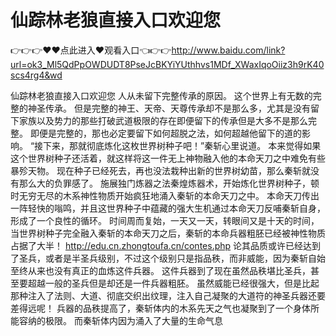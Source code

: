 # 仙踪林老狼直接入口欢迎您

👉👉👉♥♥点此进入♥观看入口👈👉👉http://www.baidu.com/link?url=ok3_Ml5QdPpOWDUDT8PseJcBKYiYUthhvs1MDf_XWaxIqoOiiz3h9rK40scs4rg4&wd

仙踪林老狼直接入口欢迎您
 人从未留下完整传承的原因。
    这个世界上有无数的完整的神圣传承。
    但是完整的神王、天帝、天尊传承却不是那么多，尤其是没有留下家族以及势力的那些打破武道极限的存在即便留下的传承但是大多不是那么完整。
    即便是完整的，那也必定要留下如何超脱之法，如何超越他留下的道的影响。
    “接下来，那就彻底炼化这枚世界树种子吧！”秦斩心里说道。
    本来觉得如果这个世界树种子还活着，就这样将这一件无上神物融入他的本命天刀之中难免有些暴殄天物。
    现在种子已经死去，再也没法栽种出新的世界树幼苗，那么秦斩就没有那么大的负罪感了。
    施展独门炼器之法秦煌炼器术，开始炼化世界树种子，顿时无穷无尽的木系神性物质开始疯狂地涌入秦斩的本命天刀之中。
    本命天刀传出一阵轻快的嗡鸣，并且这世界种子中蕴藏的强大生机通过本命天刀反哺秦斩自身，形成了一个良性的循环。
    时间周而复始，一天又一天，转眼间又是十天的时间，当世界树种子完全融入秦斩的本命天刀之后，秦斩的本命兵器粗胚已经被神性物质占据了大半！
    http://edu.cn.zhongtoufa.cn/contes.php
    论其品质或许已经达到了圣兵，或者是半圣兵级别，不过这个级别只是指品秩，而非威能，因为秦斩自始至终从来也没有真正的血炼这件兵器。
    这件兵器到了现在虽然品秩堪比圣兵，甚至要超越一般的圣兵但是却还是一件兵器粗胚。
    虽然威能已经很强大，但是比起那种注入了法则、大道、彻底交织出纹理，注入自己凝聚的大道符的神圣兵器还要差得远呢！
    兵器的品秩提高了，秦斩体内的木系先天之气也凝聚到了一个身体所能容纳的极限。
    而秦斩体内因为涌入了大量的生命气息
